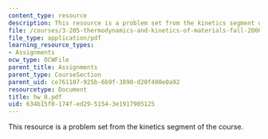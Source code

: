 ```yaml
---
content_type: resource
description: This resource is a problem set from the kinetics segment of the course.
file: /courses/3-205-thermodynamics-and-kinetics-of-materials-fall-2006/634b15f0174fed2951543e1917905125_hw_8.pdf
file_type: application/pdf
learning_resource_types:
- Assignments
ocw_type: OCWFile
parent_title: Assignments
parent_type: CourseSection
parent_uid: ce761107-925b-6b9f-3890-d20f400e0a92
resourcetype: Document
title: hw_8.pdf
uid: 634b15f0-174f-ed29-5154-3e1917905125
---
```

This resource is a problem set from the kinetics segment of the course.

